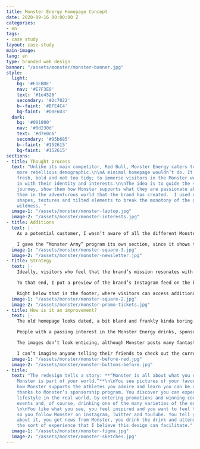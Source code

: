 ```yaml
---
title: Monster Energy Homepage Concept
date: 2020-09-16 00:00:00 Z
categories:
- en
tags:
- case study
layout: case-study
main-image: 
lang: en
type: branded web design
banner: "/assets/monster/monster-banner.jpg"
style: 
  light: 
    bg: '#E1EBDE'
    nav: '#E7F3E8'
    text: '#1e4526'
    secondary: '#2c7022'
    b--faint: '#BFE4C4'
    bg-faint: '#D0E6D3'
  dark: 
    bg: '#001800'
    nav: '#0d230d'
    text: '#d7e0c6'
    secondary: '#95b685'
    b--faint: '#152615'
    bg-faint: '#152615'
sections:
- title: Thought process
  text: "Unlike its main competitor, Red Bull, Monster Energy caters to a younger,
    more rebellious demographic.\n\nA minimal homepage wouldn’t do. It had to look
    fresh, bold and not too tidy; to immerse visitors in the Monster world and fit
    in with their identity and interests.\n\nThe idea is to guide the visitor on a
    journey, show them how Monster supports what they are passionate about and immersing
    them in the adventurous world that the brand has created.  I used ripped paper
    shapes, textures and tilted elements to break the monotony of the grid and convey
    wildness. "
  image-1: "/assets/monster/monster-laptop.jpg"
  image-2: "/assets/monster/monster-interests.jpg"
- title: Additions
  text: |-
    As a potential customer, I wasn’t aware of all the different Monster Energy sub-brands (Dragon Tea, Muscle Monster etc.) so I highlighted some of the less-known flavors, and included a vivid description of what drinking Monster Energy is supposed to feel like.

    I gave the “Monster Army” program its own section, since it shows that Monster isn’t all talk about helping athletes live their dream and promotes positive feelings towards the brand.
  image-1: "/assets/monster/monster-square-3.jpg"
  image-2: "/assets/monster/monster-newsletter.jpg"
- title: Strategy
  text: |-
    Ideally, visitors who feel that the brand’s mission resonates with them would follow Monster Energy on social media to be kept up to date on promotions, new products and events.

    To that end, I put a preview of the brand’s Instagram feed on the bottom of the page, above the footer.

    Right below that is the footer, where visitors can access additional pages, subscribe to the newsletter (which they can also do at the News section), and change the site’s language in case the IP location-based system gets it wrong.
  image-1: "/assets/monster/monster-square-2.jpg"
  image-2: "/assets/monster/monster-promo-tickets.jpg"
- title: How is it an improvement?
  text: |-
    The old homepage looks dated, a bit bland and frankly kinda boring. Not to mention the overlapping text elements, lack of images in the social feed, tiny margins, low contrast buttons and other visual and accessibility issues.

    People with a passing interest in the Monster Energy drinks, sponsored sports or events would likely lose interest and leave.

    The images don’t look enticing, although Monster posts many fantastic photos on their social media. The news section feels cramped, many titles get cut off and it’s impossible to visit a specific news category.

    I can’t imagine anyone telling their friends to check out the current page.
  image-1: "/assets/monster/monster-before-red.jpg"
  image-2: "/assets/monster/monster-buttons-before.jpg"
- title: 
  text: "The redesign tells a story: **“Monster is all about what you care about;
    Monster is part of your world.”**\n\nYou see pictures of your favorite sports,
    how Monster supports the athletes you admire and learn you can be one of them,
    thanks to Monster’s sponsorship program. You discover you can experience the Monster
    lifestyle in the real world, by entering promotions and winning cool stuff, attending
    events and, of course, drinking one of the many varieties of the energy drink.
    \n\nYou like what you see, you feel inspired and you want to feel that more often
    so you follow Monster on Instagram, Twitter and YouTube. You tell your friends
    about it, you get news from Monster, you drink the drink and attend events.\n\nThat’s
    the sort of experience that I believe this design can facilitate."
  image-1: "/assets/monster/monster-figma.jpg"
  image-2: "/assets/monster/monster-sketches.jpg"
---
```


